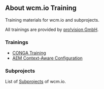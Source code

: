 ## About wcm.io Training

Training materials for wcm.io and subprojects.

All trainings are provided by [pro!vision GmbH](https://www.pro-vision.de/).


### Trainings

* [CONGA Training](conga/)
* [AEM Context-Aware Configuration](caconfig/)


### Subprojects

List of [Subprojects](http://wcm.io/subprojects.html) of wcm.io.
